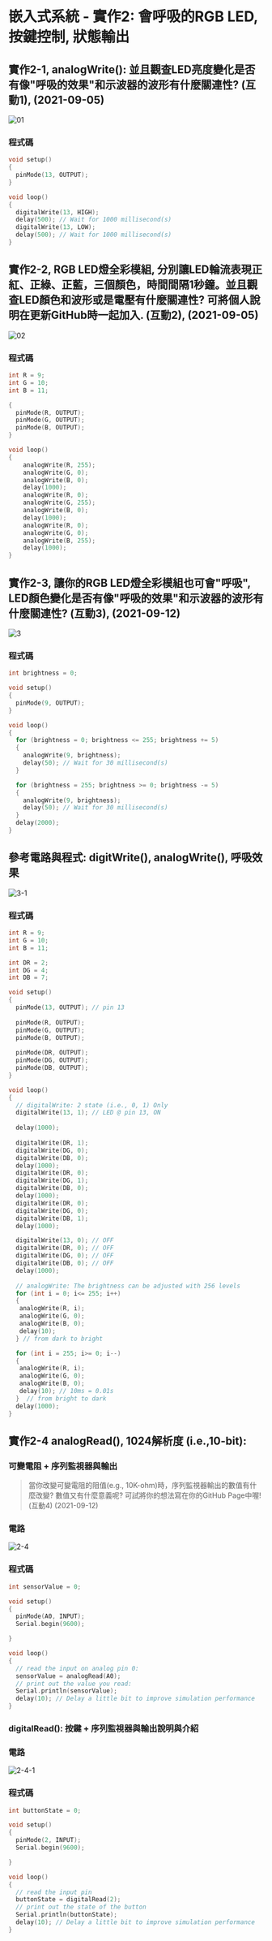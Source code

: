 # 嵌入式系統 - 實作2: 會呼吸的RGB LED, 按鍵控制, 狀態輸出
## 實作2-1, analogWrite(): 並且觀查LED亮度變化是否有像"呼吸的效果"和示波器的波形有什麼關連性? (互動1), (2021-09-05)
![01](https://user-images.githubusercontent.com/89329182/132114615-b373f731-a875-4b82-8832-bc6515f1c17b.jpg)
### 程式碼
````c
void setup()
{
  pinMode(13, OUTPUT);
}

void loop()
{
  digitalWrite(13, HIGH);
  delay(500); // Wait for 1000 millisecond(s)
  digitalWrite(13, LOW);
  delay(500); // Wait for 1000 millisecond(s)
}
````
## 實作2-2, RGB LED燈全彩模組, 分別讓LED輪流表現正紅、正綠、正藍，三個顏色，時間間隔1秒鐘。並且觀查LED顏色和波形或是電壓有什麼關連性? 可將個人說明在更新GitHub時一起加入. (互動2), (2021-09-05)
![02](https://user-images.githubusercontent.com/89329182/132115101-37e80dca-b328-415b-9f3f-71af4800dd7c.jpg)
### 程式碼
````c
int R = 9;
int G = 10;
int B = 11;

{
  pinMode(R, OUTPUT);
  pinMode(G, OUTPUT);
  pinMode(B, OUTPUT);  
}

void loop()
{
	analogWrite(R, 255);
	analogWrite(G, 0);
	analogWrite(B, 0);
  	delay(1000);
	analogWrite(R, 0);
	analogWrite(G, 255);
	analogWrite(B, 0);
  	delay(1000);
	analogWrite(R, 0);
	analogWrite(G, 0);
	analogWrite(B, 255);
  	delay(1000);  
}
````
## 實作2-3, 讓你的RGB LED燈全彩模組也可會"呼吸", LED顏色變化是否有像"呼吸的效果"和示波器的波形有什麼關連性? (互動3), (2021-09-12)
![3](https://user-images.githubusercontent.com/89329182/132970543-a9fc7444-e71d-4b49-a331-21c55dda596b.png)
### 程式碼
````c
int brightness = 0;

void setup()
{
  pinMode(9, OUTPUT);
}

void loop()
{
  for (brightness = 0; brightness <= 255; brightness += 5) 
  {
    analogWrite(9, brightness);
    delay(50); // Wait for 30 millisecond(s)
  }

  for (brightness = 255; brightness >= 0; brightness -= 5) 
  {
    analogWrite(9, brightness);
    delay(50); // Wait for 30 millisecond(s)
  }
  delay(2000);
}
````
## 參考電路與程式: digitWrite(), analogWrite(), 呼吸效果
![3-1](https://user-images.githubusercontent.com/89329182/132970648-b418fa4f-cc25-4a33-8dd7-b3dd99f63e71.png)
### 程式碼
````c
int R = 9;
int G = 10;
int B = 11;

int DR = 2;
int DG = 4;
int DB = 7;

void setup()
{
  pinMode(13, OUTPUT); // pin 13
  
  pinMode(R, OUTPUT);
  pinMode(G, OUTPUT);
  pinMode(B, OUTPUT);  
  
  pinMode(DR, OUTPUT);
  pinMode(DG, OUTPUT);
  pinMode(DB, OUTPUT);   
}

void loop()
{
  // digitalWrite: 2 state (i.e., 0, 1) Only
  digitalWrite(13, 1); // LED @ pin 13, ON
  
  delay(1000); 
  
  digitalWrite(DR, 1);
  digitalWrite(DG, 0);
  digitalWrite(DB, 0);
  delay(1000);
  digitalWrite(DR, 0);
  digitalWrite(DG, 1);
  digitalWrite(DB, 0);  
  delay(1000);
  digitalWrite(DR, 0);
  digitalWrite(DG, 0);
  digitalWrite(DB, 1);  
  delay(1000);

  digitalWrite(13, 0); // OFF
  digitalWrite(DR, 0); // OFF
  digitalWrite(DG, 0); // OFF
  digitalWrite(DB, 0); // OFF  
  delay(1000);
  
  // analogWrite: The brightness can be adjusted with 256 levels
  for (int i = 0; i<= 255; i++)
  {
   analogWrite(R, i);
   analogWrite(G, 0);
   analogWrite(B, 0);
   delay(10);
  } // from dark to bright 

  for (int i = 255; i>= 0; i--)
  {
   analogWrite(R, i);
   analogWrite(G, 0);
   analogWrite(B, 0);
   delay(10); // 10ms = 0.01s
  }  // from bright to dark
  delay(1000);
}
````
## 實作2-4 analogRead(), 1024解析度 (i.e.,10-bit):
### 可變電阻 + 序列監視器與輸出
> 當你改變可變電阻的阻值(e.g., 10K-ohm)時，序列監視器輸出的數值有什麼改變? 數值又有什麼意義呢? 可試將你的想法寫在你的GitHub Page中喔! (互動4) (2021-09-12)
### 電路
![2-4](https://user-images.githubusercontent.com/89329182/132971285-5946009f-2751-482b-89a2-271d670b4c1f.png)
### 程式碼
````c
int sensorValue = 0;

void setup()
{
  pinMode(A0, INPUT);
  Serial.begin(9600);

}

void loop()
{
  // read the input on analog pin 0:
  sensorValue = analogRead(A0);
  // print out the value you read:
  Serial.println(sensorValue);
  delay(10); // Delay a little bit to improve simulation performance
}
````
### digitalRead(): 按鍵 + 序列監視器與輸出說明與介紹
### 電路
![2-4-1](https://user-images.githubusercontent.com/89329182/132971566-5d2eee39-1f2b-4774-a2ad-7bd9de6bea17.png)
### 程式碼
````c
int buttonState = 0;

void setup()
{
  pinMode(2, INPUT);
  Serial.begin(9600);

}

void loop()
{
  // read the input pin
  buttonState = digitalRead(2);
  // print out the state of the button
  Serial.println(buttonState);
  delay(10); // Delay a little bit to improve simulation performance
}
````
